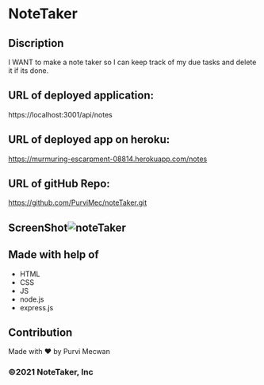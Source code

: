 # NoteTaker

## Discription
I WANT to make a note taker so I can keep track of my due tasks and delete it if its done.

## URL of deployed application:
https://localhost:3001/api/notes

## URL of deployed app on heroku:
https://murmuring-escarpment-08814.herokuapp.com/notes

## URL of gitHub Repo:
https://github.com/PurviMec/noteTaker.git

## ScreenShot![noteTaker](https://user-images.githubusercontent.com/86253830/140625817-09af6fb1-7070-4649-8750-af74d3dec5b3.jpg)

## Made with help of 
- HTML
- CSS
- JS
- node.js
- express.js

## Contribution
Made with ❤️ by Purvi Mecwan

### ©️2021 NoteTaker, Inc

